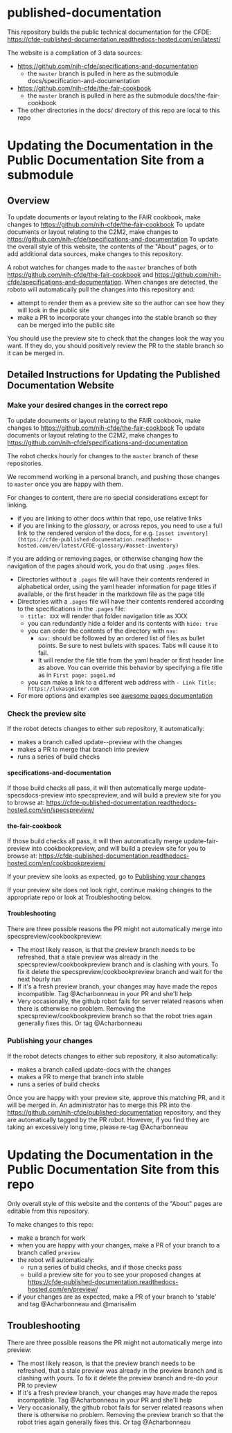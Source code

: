 # published-documentation

This repository builds the public technical documentation for the CFDE: https://cfde-published-documentation.readthedocs-hosted.com/en/latest/

The website is a compliation of 3 data sources:

- https://github.com/nih-cfde/specifications-and-documentation 
  - the `master` branch is pulled in here as the submodule docs/specification-and-documentation
- https://github.com/nih-cfde/the-fair-cookbook 
  - the `master` branch is pulled in here as the submodule docs/the-fair-cookbook
- The other directories in the docs/ directory of this repo are local to this repo


# Updating the Documentation in the Public Documentation Site from a submodule

## Overview

To update documents or layout relating to the FAIR cookbook, make changes to https://github.com/nih-cfde/the-fair-cookbook 
To update documents or layout relating to the C2M2, make changes to https://github.com/nih-cfde/specifications-and-documentation 
To update the overall style of this website, the contents of the "About" pages, or to add additional data sources, make changes to this repository.

A robot watches for changes made to the `master` branches of both https://github.com/nih-cfde/the-fair-cookbook and https://github.com/nih-cfde/specifications-and-documentation. When changes are detected, the roboto will automatically pull the changes into this repository and:

- attempt to render them as a preview site so the author can see how they will look in the public site
- make a PR to incorporate your changes into the stable branch so they can be merged into the public site

You should use the preview site to check that the changes look the way you want. If they do, you should positively review the PR to the stable branch so it can be merged in.

## Detailed Instructions for Updating the Published Documentation Website

### Make your desired changes in the correct repo

To update documents or layout relating to the FAIR cookbook, make changes to https://github.com/nih-cfde/the-fair-cookbook 
To update documents or layout relating to the C2M2, make changes to https://github.com/nih-cfde/specifications-and-documentation 

The robot checks hourly for changes to the `master` branch of these repositories.

 We recommend working in a personal branch, and pushing those changes to `master` once you are happy with them.

For changes to content, there are no special considerations except for linking.
 - if you are linking to other docs *within* that repo, use relative links
 - if you are linking to the *glossary*, or across repos, you need to use a full link to the rendered version of the docs, for e.g. `[asset inventory](https://cfde-published-documentation.readthedocs-hosted.com/en/latest/CFDE-glossary/#asset-inventory)`

If you are adding or removing pages, or otherwise changing how the navigation of the pages should work, you do that using `.pages` files.

- Directories without a `.pages` file will have their contents rendered in alphabetical order, using the yaml header information for page titles if available, or the first header in the markdown file as the page title
- Directories with a `.pages` file will have their contents rendered according to the specifications in the `.pages` file:
  - `title: XXX` will render that folder navigation title as XXX
  - you can redundantly hide a folder and its contents with `hide: true`
  - you can order the contents of the directory with `nav:`
     - `nav:` should be followed by an ordered list of files as bullet points. Be sure to nest bullets with spaces. Tabs will cause it to fail.
     - It will render the file title from the yaml header or first header line as above. You can override this behavior by specifying a file title as in `First page: page1.md`
  - you can make a link to a different web address with `- Link Title: https://lukasgeiter.com`
- For more options and examples see [awesome pages documentation](https://github.com/lukasgeiter/mkdocs-awesome-pages-plugin)

### Check the preview site

If the robot detects changes to either sub repository, it automatically:

- makes a branch called update-<repo>-preview with the changes
- makes a PR to merge that branch into <repo>preview
- runs a series of build checks

#### specifications-and-documentation 
If those build checks all pass, it will then automatically merge update-specsdocs-preview into specspreview, and will build a preview site for you to browse at: https://cfde-published-documentation.readthedocs-hosted.com/en/specspreview/

#### the-fair-cookbook 
If those build checks all pass, it will then automatically merge update-fair-preview into cookbookpreview, and will build a preview site for you to browse at: https://cfde-published-documentation.readthedocs-hosted.com/en/cookbookpreview/

If your preview site looks as expected, go to [Publishing your changes](#Publishing-your-changes)

If your preview site does not look right, continue making changes to the appropriate repo or look at Troubleshooting below.

#### Troubleshooting

There are three possible reasons the PR might not automatically merge into specspreview/cookbookpreview:

- The most likely reason, is that the preview branch needs to be refreshed, that a stale preview was already in the specspreview/cookbookpreview branch and is clashing with yours. To fix it delete the specspreview/cookbookpreview branch and wait for the next hourly run
- If it's a fresh preview branch, your changes may have made the repos incompatible. Tag @Acharbonneau in your PR and she'll help
- Very occasionally, the github robot fails for server related reasons when there is otherwise no problem. Removing the specspreview/cookbookpreview branch so that the robot tries again generally fixes this. Or tag @Acharbonneau


### Publishing your changes

If the robot detects changes to either sub repository, it also automatically:

- makes a branch called update-<repo>docs with the changes
- makes a PR to merge that branch into stable
- runs a series of build checks

Once you are happy with your preview site, approve this matching PR, and it will be merged in. An administrator has to merge this PR into the https://github.com/nih-cfde/published-documentation repository, and they are automatically tagged by the PR robot. However, if you find they are taking an excessively long time, please re-tag @Acharbonneau

# Updating the Documentation in the Public Documentation Site from this repo

Only overall style of this website and the contents of the "About" pages are editable from this repository. 

To make changes to this repo:

- make a branch for work
- when you are happy with your changes, make a PR of your branch to a branch called `preview`
- the robot will automaticaly:
   - run a series of build checks, and if those checks pass
   - build a preview site for you to see your proposed changes at https://cfde-published-documentation.readthedocs-hosted.com/en/preview/
- if your changes are as expected, make a PR of your branch to 'stable' and tag @Acharbonneau and @marisalim 


## Troubleshooting

There are three possible reasons the PR might not automatically merge into preview:

- The most likely reason, is that the preview branch needs to be refreshed, that a stale preview was already in the preview branch and is clashing with yours. To fix it delete the preview branch and re-do your PR to preview
- If it's a fresh preview branch, your changes may have made the repos incompatible. Tag @Acharbonneau in your PR and she'll help
- Very occasionally, the github robot fails for server related reasons when there is otherwise no problem. Removing the preview branch so that the robot tries again generally fixes this. Or tag @Acharbonneau


